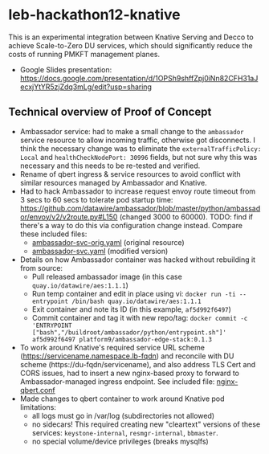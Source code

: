 # leb-hackathon12-knative
This is an experimental integration between Knative Serving and Decco to achieve Scale-to-Zero DU services, which should significantly reduce the costs of running PMKFT management planes.

- Google Slides presentation: https://docs.google.com/presentation/d/1OPSh9shffZpj0iNn82CFH31aJecxjYtYR5zjZdq3mLg/edit?usp=sharing

## Technical overview of Proof of Concept

- Ambassador service: had to make a small change to the `ambassador` service
  resource to allow incoming traffic, otherwise got disconnects. I think the
  necessary change was to eliminate the `externalTrafficPolicy: Local` and
  `healthCheckNodePort: 30996` fields, but not sure why this was necessary
  and this needs to be re-tested and verified.
- Rename of qbert ingress & service resources to avoid conflict with similar resources managed by Ambassador and Knative.
- Had to hack Ambassador to increase request envoy route timeout from 3 secs to 60 secs to
  tolerate pod startup time: https://github.com/datawire/ambassador/blob/master/python/ambassador/envoy/v2/v2route.py#L150
  (changed 3000 to 60000). TODO: find if there's a way to do this via configuration change instead.
  Compare these included files:
  - [ambassador-svc-orig.yaml](ambassador-svc-orig.yaml) (original resource)
  - [ambassador-svc.yaml](ambassador-svc.yaml) (modified version)
- Details on how Ambassador container was hacked without rebuilding it from source:
  - Pull released ambassador image (in this case `quay.io/datawire/aes:1.1.1`)
  - Run temp container and edit in place using vi: `docker run -ti --entrypoint /bin/bash quay.io/datawire/aes:1.1.1`
  - Exit container and note its ID (in this example, `af5d992f6497`)
  - Commit container and tag it with new repo/tag:
    `docker commit -c 'ENTRYPOINT ["bash","/buildroot/ambassador/python/entrypoint.sh"]' af5d992f6497 platform9/ambassador-edge-stack:0.1.3`
- To work around Knative's required service URL scheme 
(https://servicename.namespace.lb-fqdn) and reconcile with DU scheme 
(https://du-fqdn/servicename), and also address TLS Cert and CORS issues, 
had to insert a new nginx-based proxy to forward to Ambassador-managed 
ingress endpoint. See included file: [nginx-qbert.conf](nginx-qbert.conf)
- Made changes to qbert container to work around Knative pod limitations:
  - all logs must go in /var/log (subdirectories not allowed)
  - no sidecars! This required creating new "cleartext" versions of these services:
    `keystone-internal`, `resmgr-internal`, `bbmaster`.
  - no special volume/device privileges (breaks mysqlfs)

